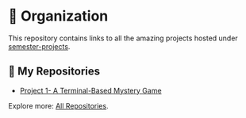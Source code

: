 # 🏢 Organization

This repository contains links to all the amazing projects hosted under [semester-projects](https://github.com/semester-projects/README).

## 📂 My Repositories

- [Project 1- A Terminal-Based Mystery Game](https://github.com/semester-projects/project-1-text-based-game)  

Explore more: [All Repositories](https://github.com/orgs/semester-projects/repositories).

